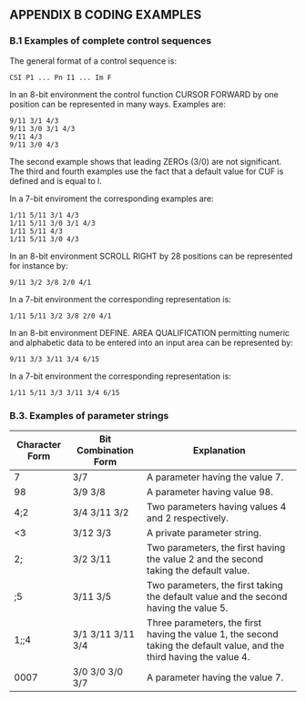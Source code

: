 ## APPENDIX B CODING EXAMPLES

### B.1 Examples of complete control sequences

The general format of a control sequence is:

```
CSI P1 ... Pn I1 ... Im F
```

In an 8-bit environment the control function CURSOR FORWARD by one position can
be represented in many ways. Examples are:

```
9/11 3/1 4/3
9/11 3/0 3/1 4/3
9/11 4/3
9/11 3/0 4/3
```

The second example shows that leading ZEROs (3/0) are not significant. The
third and fourth examples use the fact that a default value for CUF is defined
and is equal to l.

In a 7-bit enviroment the corresponding examples are:

```
1/11 5/11 3/1 4/3
1/11 5/11 3/0 3/1 4/3
1/11 5/11 4/3
1/11 5/11 3/0 4/3
```

In an 8-bit environment SCROLL RIGHT by 28 positions can be represented for
instance by:

```
9/11 3/2 3/8 2/0 4/1
```

In a 7-bit environment the corresponding representation is:

```
1/11 5/11 3/2 3/8 2/0 4/1
```

In an 8-bit environment DEFINE. AREA QUALIFICATION permitting
numeric and alphabetic data to be entered into an input area
can be represented by:

```
9/11 3/3 3/11 3/4 6/15
```

In a 7-bit environment the corresponding representation is:

```
1/11 5/11 3/3 3/11 3/4 6/15
```

### B.3. Examples of parameter strings

| Character Form | Bit Combination Form | Explanation |
| ---------------| ---------------------| ------------|
| 7              | 3/7                  | A parameter having the value 7. |
| 98             | 3/9 3/8              | A parameter having value 98. |
| 4;2            | 3/4 3/11 3/2         | Two parameters having values 4 and 2 respectively. |
| <3             | 3/12 3/3             | A private parameter string. |
| 2;             | 3/2 3/11             | Two parameters, the first having the value 2 and the second taking the default value. |
| ;5             | 3/11 3/5             | Two parameters, the first taking the default value and the second having the value 5. |
| 1;;4           | 3/1 3/11 3/11 3/4    | Three parameters, the first having the value 1, the second taking the default value, and the third having the value 4. |
| 0007           | 3/0 3/0 3/0 3/7      | A parameter having the value 7. |


